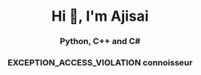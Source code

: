 <h1 align="center">Hi 👋, I'm Ajisai</h1>
<h3 align="center">Python, C++ and C#</h3>
<h3 align="center">EXCEPTION_ACCESS_VIOLATION connoisseur</h3>
